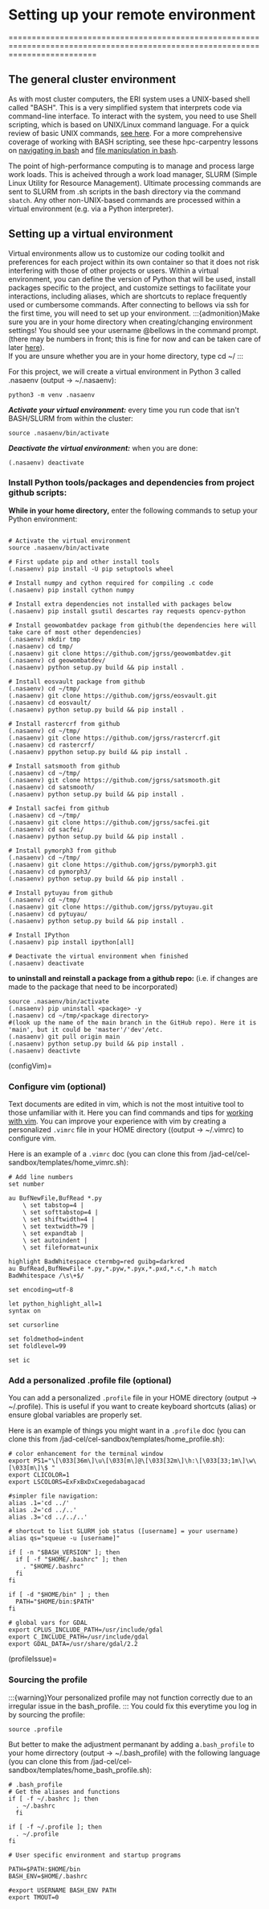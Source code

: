 # Setting up your remote environment
===============================================================================================================================

## The general cluster environment
As with most cluster computers, the ERI system uses a UNIX-based shell called "BASH". This is a very simplified system that interprets code via command-line interface. To interact with the system, you need to use Shell scripting, which is based on UNIX/Linux command language. For a quick review of basic UNIX commands, [see here](Unix). For a more comprehensive coverage of working with BASH scripting, see these hpc-carpentry lessons on [navigating in bash](http://www.hpc-carpentry.org/hpc-shell/02-navigation/index.html) and [file manipulation in bash](http://www.hpc-carpentry.org/hpc-shell/03-files/index.html).

The point of high-performance computing is to manage and process large work loads. This is acheived through a work load manager, SLURM (Simple Linux Utility for Resource Management). Ultimate processing commands are sent to SLURM from .sh scripts in the bash directory via the command `sbatch`. Any other non-UNIX-based commands are processed within a virtual environment (e.g. via a Python interpreter).

## Setting up a virtual environment
Virtual environments allow us to customize our coding toolkit and preferences for each project within its own container so that it does not risk interfering with those of other projects or users. Within a virtual environment, you can define the version of Python that will be used, install packages specific to the project, and customize settings to facilitate your interactions, including aliases, which are shortcuts to replace frequently used or cumbersome commands. After connecting to bellows via ssh for the first time, you will need to set up your environment. 
:::{admonition}Make sure you are in your home directory when creating/changing environment settings! 
You should see your username @bellows in the command prompt.
(there may be numbers in front; this is fine for now and can be taken care of later [here](profileIssue)).   
If you are unsure whether you are in your home directory, type cd ~/
:::

For this project, we will create a virtual environment in Python 3 called .nasaenv (output -> ~/.nasaenv):
``` 
python3 -m venv .nasaenv
```
***Activate your virtual environment:*** every time you run code that isn't BASH/SLURM from within the cluster: 
```
source .nasaenv/bin/activate
```
***Deactivate the virtual environment:*** when you are done:
```
(.nasaenv) deactivate
```

### Install Python tools/packages and dependencies from project github scripts:

**While in your home directory,** enter the following commands to setup your Python environment:
```
​
# Activate the virtual environment
source .nasaenv/bin/activate
​
# First update pip and other install tools
(.nasaenv) pip install -U pip setuptools wheel
​
# Install numpy and cython required for compiling .c code
(.nasaenv) pip install cython numpy
​
# Install extra dependencies not installed with packages below
(.nasaenv) pip install gsutil descartes ray requests opencv-python
​
# Install geowombatdev package from github(the dependencies here will take care of most other dependencies)
(.nasaenv) mkdir tmp
(.nasaenv) cd tmp/
(.nasaenv) git clone https://github.com/jgrss/geowombatdev.git
(.nasaenv) cd geowombatdev/
(.nasaenv) python setup.py build && pip install .
​
# Install eosvault package from github
(.nasaenv) cd ~/tmp/
(.nasaenv) git clone https://github.com/jgrss/eosvault.git
(.nasaenv) cd eosvault/
(.nasaenv) python setup.py build && pip install .
​
# Install rastercrf from github
(.nasaenv) cd ~/tmp/
(.nasaenv) git clone https://github.com/jgrss/rastercrf.git
(.nasaenv) cd rastercrf/
(.nasaenv) ppython setup.py build && pip install .
​
# Install satsmooth from github
(.nasaenv) cd ~/tmp/
(.nasaenv) git clone https://github.com/jgrss/satsmooth.git
(.nasaenv) cd satsmooth/
(.nasaenv) python setup.py build && pip install .
​
# Install sacfei from github
(.nasaenv) cd ~/tmp/
(.nasaenv) git clone https://github.com/jgrss/sacfei.git
(.nasaenv) cd sacfei/
(.nasaenv) python setup.py build && pip install .
​
# Install pymorph3 from github
(.nasaenv) cd ~/tmp/
(.nasaenv) git clone https://github.com/jgrss/pymorph3.git
(.nasaenv) cd pymorph3/
(.nasaenv) python setup.py build && pip install .
​
# Install pytuyau from github
(.nasaenv) cd ~/tmp/
(.nasaenv) git clone https://github.com/jgrss/pytuyau.git
(.nasaenv) cd pytuyau/
(.nasaenv) python setup.py build && pip install .
​
# Install IPython
(.nasaenv) pip install ipython[all]
​
# Deactivate the virtual environment when finished
(.nasaenv) deactivate
```
**to uninstall and reinstall a package from a github repo:** (i.e. if changes are made to the package that need to be incorporated)
```
source .nasaenv/bin/activate
(.nasaenv) pip uninstall <package> -y
(.nasaenv) cd ~/tmp/<package directory>
#(look up the name of the main branch in the GitHub repo). Here it is 'main', but it could be 'master'/'dev'/etc. 
(.nasaenv) git pull origin main
(.nasaenv) python setup.py build && pip install .
(.nasaenv) deactivte
```

(configVim)=
### Configure vim (optional)
Text documents are edited in vim, which is not the most intuitive tool to those unfamiliar with it. Here you can find commands and tips for [working with vim](vimCommands). You can improve your experience with vim by creating a personalized 
`.vimrc` file in your HOME directory ((output ->  ~/.vimrc) to configure vim.

Here is an example of a `.vimrc` doc (you can clone this from /jad-cel/cel-sandbox/templates/home_vimrc.sh):
```
# Add line numbers
set number
​
au BufNewFile,BufRead *.py
    \ set tabstop=4 |
    \ set softtabstop=4 |
    \ set shiftwidth=4 |
    \ set textwidth=79 |
    \ set expandtab |
    \ set autoindent |
    \ set fileformat=unix
	
highlight BadWhitespace ctermbg=red guibg=darkred
au BufRead,BufNewFile *.py,*.pyw,*.pyx,*.pxd,*.c,*.h match BadWhitespace /\s\+$/
​
set encoding=utf-8
​
let python_highlight_all=1
syntax on
​
set cursorline
​
set foldmethod=indent
set foldlevel=99
​
set ic
```

### Add a personalized .profile file (optional)
You can add a personalized `.profile` file in your HOME directory (output ->  ~/.profile).
This is useful if you want to create keyboard shortcuts (alias) or ensure global variables are properly set.

Here is an example of things you might want in a `.profile` doc (you can clone this from /jad-cel/cel-sandbox/templates/home_profile.sh):
```
# color enhancement for the terminal window
export PS1="\[\033[36m\]\u\[\033[m\]@\[\033[32m\]\h:\[\033[33;1m\]\w\[\033[m\]\$ "
export CLICOLOR=1
export LSCOLORS=ExFxBxDxCxegedabagacad
​
#simpler file navigation:
alias .1='cd ../'
alias .2='cd ../..'
alias .3='cd ../../..'
​
# shortcut to list SLURM job status ([username] = your username)
alias qs="squeue -u [username]"

if [ -n "$BASH_VERSION" ]; then
  if [ -f "$HOME/.bashrc" ]; then
    . "$HOME/.bashrc"
  fi
fi
​
if [ -d "$HOME/bin" ] ; then
  PATH="$HOME/bin:$PATH"
fi
​
# global vars for GDAL
export CPLUS_INCLUDE_PATH=/usr/include/gdal
export C_INCLUDE_PATH=/usr/include/gdal
export GDAL_DATA=/usr/share/gdal/2.2
```

(profileIssue)=
### Sourcing the profile
:::{warning}Your personalized profile may not function correctly due to an irregular issue in the bash_profile.
:::
You could fix this everytime you log in by sourcing the profile:
```
source .profile
```
But better to make the adjustment permanant by adding a`.bash_profile` to your home dirrectory (output ->  ~/.bash_profile) with the following language (you can clone this from /jad-cel/cel-sandbox/templates/home_bash_profile.sh):
```
# .bash_profile
# Get the aliases and functions
if [ -f ~/.bashrc ]; then
  . ~/.bashrc
  fi

if [ -f ~/.profile ]; then 
  . ~/.profile
fi

# User specific environment and startup programs

PATH=$PATH:$HOME/bin
BASH_ENV=$HOME/.bashrc

#export USERNAME BASH_ENV PATH
export TMOUT=0
```